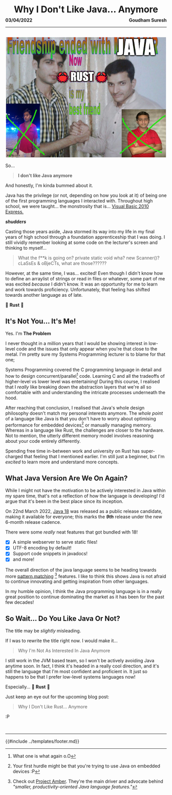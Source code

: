 <h1 align="center">Why I Don't Like Java... Anymore</h1>

<div style="display: flex; justify-content: space-between; margin-bottom: -15px; margin-top: -25px">
  <p><b>03/04/2022</b></p>
  <p><b>Goudham Suresh</b></p>
</div>

- - - -

<br>

<div align="center">
    <img src="../../images/blog/friendship_over_java.png" width="500">
</div>

So...

> **I don't like Java anymore**

And honestly, I'm kinda bummed about it.

Java has the privilege (or not, depending on how you look at it) of being one of the first programming languages I
interacted with. Throughout high school, we were taught... the monstrosity that
is... [Visual Basic 2010 Express.](https://ludovic.chabant.com/devblog/2010/01/09/visual-studio-express-limitations-lead-to-bad-practices//ceiling_cat_vs_express.jpg)

_**shudders**_

Casting those years aside, Java stormed its way into my life in my final years of high school through a foundation
apprenticeship that I was doing. I still vividly remember looking at some code on the lecturer's screen and thinking to
myself...

> What the f**k is going on? private static void wha? new Scanner()? cLaSsEs & oBjeCTs, what are those??????

However, at the same time, I was... excited! Even though I didn't know how to define an arraylist of strings or read in
files or whatever, some part of me was excited _because_ I didn't know. It was an opportunity for me to learn and work
towards proficiency. Unfortunately, that feeling has shifted towards another language as of late.

🦀 **Rust** 🦀

## It's Not You... It's Me!

Yes. I'm **The Problem**

I never thought in a million years that I would be showing interest in low-level code and the issues that only appear
when you're that close to the metal. I'm pretty sure my Systems Programming lecturer is to blame for that one;

Systems Programming covered the C programming language in detail and how to design concurrent/parallel[^wut] code.
Learning C and all the tradeoffs of higher-level vs lower level was entertaining! During this course, I realised that
I _really_ like breaking down the abstraction layers that we're all so comfortable with and understanding the intricate
processes underneath the hood.

After reaching that conclusion, I realised that Java's whole design philosophy doesn't match my personal interests
anymore. The _whole point_ of a language like Java is that you don't have to worry about optimising performance for
embedded devices[^java] or manually managing memory. Whereas in a language like Rust, the challenges are closer to the
hardware. Not to mention, the utterly different memory model involves reasoning about your code entirely differently.

Spending free time in-between work and university on Rust has super-charged that feeling that I mentioned earlier. I'm
still just a beginner, but I'm _excited_ to learn more and understand more concepts.

## What Java Version Are We On Again?

While I might not have the motivation to be actively interested in Java within my spare time, that's not a reflection of
how the language is developing! I'd argue that it's been in the best place since its inception.

On 22nd March 2022, [Java 18](https://openjdk.java.net/projects/jdk/18/) was released as a public release candidate,
making it available for everyone; this marks the _**9th**_ release under the new 6-month release cadence.

There were some _really_ neat features that got bundled with 18!

- [x] A simple webserver to serve static files!
- [x] UTF-8 encoding by default!
- [x] Support code snippets in javadocs!
- [x] and more!

The overall direction of the java language seems to be heading towards
more [pattern matching](https://openjdk.java.net/jeps/420) [^amber] features. I like to think this shows Java is not
afraid to continue innovating and getting inspiration from other languages.

In my humble opinion, I think the Java programming language is in a really great position to continue dominating the
market as it has been for the past few decades!

## So Wait... Do You Like Java Or Not?

The title may be _slightly_ misleading.

If I was to rewrite the title right now. I would make it...

> Why I'm Not As Interested In Java Anymore

I still work in the JVM based team, so I won't be actively avoiding Java anytime soon. In fact, I think it's headed in a
really cool direction, and it's still the language that I'm most confident and proficient in. It just so happens to be
that I prefer low-level systems languages now!

Especially... 🦀 **Rust** 🦀

Just keep an eye out for the upcoming blog post:

> Why I Don't Like Rust... Anymore

:P

<br> 

[^wut]: What one is what again o.O

[^java]: Your first hurdle might be that you're trying to use Java on embedded devices :P

[^amber]: Check out [Project Amber](https://openjdk.java.net/projects/amber/). They're the main driver and advocate
behind _"smaller, productivity-oriented Java language features."_

- - - - 

{{#include ../templates/footer.md}}